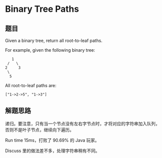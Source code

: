 # Binary Tree Paths

## 题目

Given a binary tree, return all root-to-leaf paths.

For example, given the following binary tree:

```
   1
 /   \
2     3
 \
  5
```

All root-to-leaf paths are:

```
["1->2->5", "1->3"]
```

## 解题思路

递归。要注意，只有当一个节点没有左右字节点时，才将对应的字符串加入队列，否则不是叶子节点，继续向下遍历。

Run time 15ms，打败了 90.69% 的 Java 玩家。

Discuss 里的做法差不多，处理字符串稍有不同。